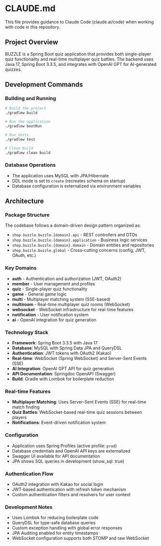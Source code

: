 # CLAUDE.md

This file provides guidance to Claude Code (claude.ai/code) when working with code in this repository.

## Project Overview

BUZZLE is a Spring Boot quiz application that provides both single-player quiz functionality and real-time multiplayer quiz battles. The backend uses Java 17, Spring Boot 3.3.5, and integrates with OpenAI GPT for AI-generated quizzes.

## Development Commands

### Building and Running
```bash
# Build the project
./gradlew build

# Run the application
./gradlew bootRun

# Run tests
./gradlew test

# Clean build
./gradlew clean build
```

### Database Operations
- The application uses MySQL with JPA/Hibernate
- DDL mode is set to `create` (recreates schema on startup)
- Database configuration is externalized via environment variables

## Architecture

### Package Structure
The codebase follows a domain-driven design pattern organized as:
- `shop.buzzle.buzzle.{domain}.api` - REST controllers and DTOs
- `shop.buzzle.buzzle.{domain}.application` - Business logic services
- `shop.buzzle.buzzle.{domain}.domain` - Domain entities and repositories
- `shop.buzzle.buzzle.global` - Cross-cutting concerns (config, JWT, OAuth, etc.)

### Key Domains
- **auth** - Authentication and authorization (JWT, OAuth2)
- **member** - User management and profiles
- **quiz** - Single-player quiz functionality
- **game** - General game logic
- **multi** - Multiplayer matching system (SSE-based)
- **multiroom** - Real-time multiplayer quiz rooms (WebSocket)
- **websocket** - WebSocket infrastructure for real-time features
- **notification** - User notification system
- **ai** - OpenAI integration for quiz generation

### Technology Stack
- **Framework**: Spring Boot 3.3.5 with Java 17
- **Database**: MySQL with Spring Data JPA and QueryDSL
- **Authentication**: JWT tokens with OAuth2 (Kakao)
- **Real-time**: WebSocket (Spring WebSocket) and Server-Sent Events (SSE)
- **AI Integration**: OpenAI GPT API for quiz generation
- **API Documentation**: Springdoc OpenAPI (Swagger)
- **Build**: Gradle with Lombok for boilerplate reduction

### Real-time Features
- **Multiplayer Matching**: Uses Server-Sent Events (SSE) for real-time match finding
- **Quiz Battles**: WebSocket-based real-time quiz sessions between players
- **Notifications**: Event-driven notification system

### Configuration
- Application uses Spring Profiles (active profile: `prod`)
- Database credentials and OpenAI API keys are externalized
- Swagger UI available for API documentation
- JPA shows SQL queries in development (show_sql: true)

### Authentication Flow
- OAuth2 integration with Kakao for social login
- JWT-based authentication with refresh token mechanism
- Custom authentication filters and resolvers for user context

### Development Notes
- Uses Lombok for reducing boilerplate code
- QueryDSL for type-safe database queries  
- Custom exception handling with global error responses
- JPA Auditing enabled for entity timestamps
- WebSocket configuration supports both STOMP and raw WebSocket